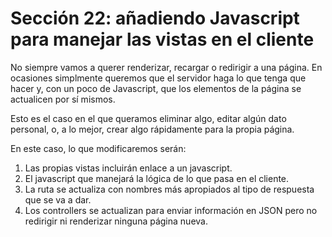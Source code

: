 # Sección 22: añadiendo Javascript para manejar las vistas en el cliente

No siempre vamos a querer renderizar, recargar o redirigir a una página.
En ocasiones simplmente queremos que el servidor haga lo que tenga que hacer y, con un poco de Javascript, que los elementos de la página se actualicen por sí mismos.

Esto es el caso en el que queramos eliminar algo, editar algún dato personal, o, a lo mejor, crear algo rápidamente para la propia página.

En este caso, lo que modificaremos serán:

1. Las propias vistas incluirán enlace a un javascript.
2. El javascript que manejará la lógica de lo que pasa en el cliente.
3. La ruta se actualiza con nombres más apropiados al tipo de respuesta que se va a dar.
4. Los controllers se actualizan para enviar información en JSON pero no redirigir ni renderizar ninguna página nueva.